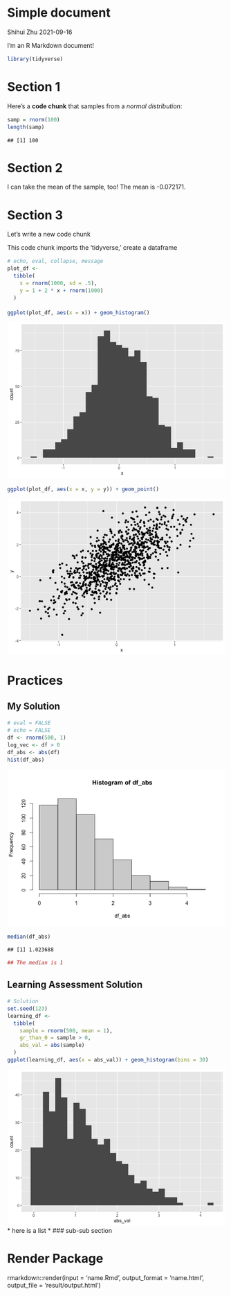 Simple document
================
Shihui Zhu
2021-09-16

I’m an R Markdown document!

``` r
library(tidyverse)
```

# Section 1

Here’s a **code chunk** that samples from a *normal distribution*:

``` r
samp = rnorm(100)
length(samp)
```

    ## [1] 100

# Section 2

I can take the mean of the sample, too! The mean is -0.072171.

# Section 3

Let’s write a new code chunk

This code chunk imports the ‘tidyverse,’ create a dataframe

``` r
# echo, eval, collapse, message
plot_df <-
  tibble(
    x = rnorm(1000, sd = .5),
    y = 1 + 2 * x + rnorm(1000)
  )

ggplot(plot_df, aes(x = x)) + geom_histogram()
```

![](template-copy_files/figure-gfm/new_code_chunk-1.png)<!-- -->

``` r
ggplot(plot_df, aes(x = x, y = y)) + geom_point()
```

![](template-copy_files/figure-gfm/new_code_chunk-2.png)<!-- -->

# Practices

## My Solution

``` r
# eval = FALSE
# echo = FALSE
df <- rnorm(500, 1)
log_vec <- df > 0
df_abs <- abs(df)
hist(df_abs)
```

![](template-copy_files/figure-gfm/unnamed-chunk-2-1.png)<!-- -->

``` r
median(df_abs)
```

    ## [1] 1.023688

``` r
## The median is 1
```

## Learning Assessment Solution

``` r
# Solution
set.seed(123)
learning_df <- 
  tibble(
    sample = rnorm(500, mean = 1),
    gr_than_0 = sample > 0,
    abs_val = abs(sample)
  )
ggplot(learning_df, aes(x = abs_val)) + geom_histogram(bins = 30)
```

![](template-copy_files/figure-gfm/unnamed-chunk-3-1.png)<!-- --> \*
here is a list \* \#\#\# sub-sub section

# Render Package

rmarkdown::render(input = ‘name.Rmd’, output\_format = ‘name.html’,
output\_file = ‘result/output.html’)
